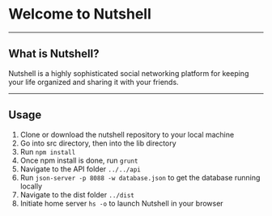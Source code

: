 # Welcome to Nutshell

----
## What is Nutshell?
Nutshell is a highly sophisticated social networking platform for keeping your life organized and sharing it with your friends. 

----
## Usage
1. Clone or download the nutshell repository to your local machine
2. Go into src directory, then into the lib directory
3. Run `npm install`
4. Once npm install is done, run `grunt`
5. Navigate to the API folder `../../api`
6. Run `json-server -p 8088 -w database.json` to get the database running locally
7. Navigate to the dist folder `../dist`
8. Initiate home server `hs -o` to launch Nutshell in your browser
